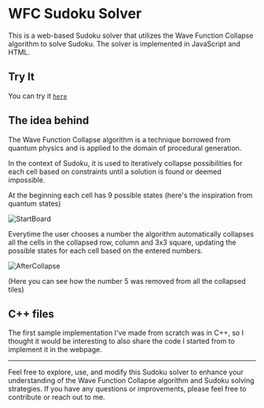 ﻿# WFC Sudoku Solver

This is a web-based Sudoku solver that utilizes the Wave Function Collapse algorithm to solve Sudoku. 
The solver is implemented in JavaScript and HTML.

## Try It

You can try it [`here`](http://damngoodfreehost.infinityfreeapp.com/Sudoku/sudoku.html)

## The idea behind

The Wave Function Collapse algorithm is a technique borrowed from quantum physics and is applied to the domain of procedural generation. 

In the context of Sudoku, it is used to iteratively collapse possibilities for each cell based on constraints until a solution is found or deemed impossible. 

At the beginning each cell has 9 possible states (here's the inspiration from quantum states)

![StartBoard](https://github.com/iamnotmat/Sudoku_WFC/assets/75623519/dc4bbb0c-6f99-496e-af09-7506eb52f66c)

Everytime the user chooses a number the algorithm automatically collapses all the cells in the collapsed row, column and 3x3 square, updating the possible states for each cell based on the entered numbers.

![AfterCollapse](https://github.com/iamnotmat/Sudoku_WFC/assets/75623519/c8e2390b-31e5-4bcc-a5c5-93b29d73e5fe)

(Here you can see how the number 5 was removed from all the collapsed tiles)

## C++ files

The first sample implementation I've made from scratch was in C++, so I thought it would be interesting to also share the code I started from to implement it in the webpage.

---

Feel free to explore, use, and modify this Sudoku solver to enhance your understanding of the Wave Function Collapse algorithm and Sudoku solving strategies. If you have any questions or improvements, please feel free to contribute or reach out to me.
